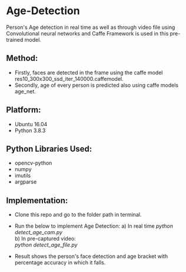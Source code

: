 # Age-Detection

Person's Age detection in real time as well as through video file using Convolutional neural networks and Caffe Framework is used in this pre-trained model.

## Method:

* Firstly, faces are detected in the frame using the caffe model res10_300x300_ssd_iter_140000.caffemodel.
* Secondly, age of every person is predicted also using caffe models age_net.

## Platform:
* Ubuntu 16.04
* Python 3.8.3

## Python Libraries Used:
* opencv-python
* numpy
* imutils 
* argparse

## Implementation:

* Clone this repo and go to the folder path in terminal.
* Run the below to implement Age Detection:
        a) In real time
            *python detect_age_cam.py*    
        b) In pre-captured video:\
       *python detect_age_file.py*

* Result shows the person's face detection and age bracket with percentage accuracy in which it falls.

